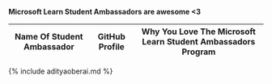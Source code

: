 **Microsoft Learn Student Ambassadors are awesome <3**

| Name Of Student Ambassador | GitHub Profile | Why You Love The Microsoft Learn Student Ambassadors Program |
| - | - | - |
{% include adityaoberai.md %}
<!---
{% include mlsa1.md %}
{% include mlsa2.md %}
{% include mlsa3.md %}
{% include mlsa4.md %}
{% include mlsa5.md %}
-->